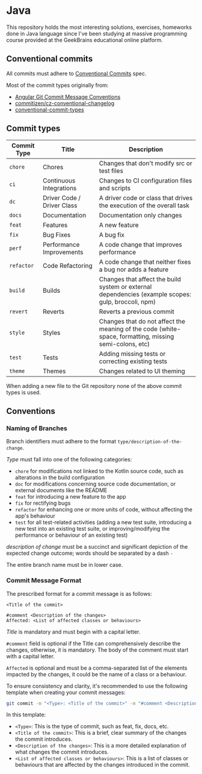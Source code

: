 # Java

This repository holds the most interesting solutions, exercises, homeworks done in Java language since I've been studying at massive programming course provided at the GeekBrains educational online platform.

## Conventional commits

All commits must adhere to [Conventional Commits](https://www.conventionalcommits.org/en/v1.0.0/) spec.

Most of the commit types originally from:
* [Angular Git Commit Message Conventions](https://github.com/angular/angular/blob/master/CONTRIBUTING.md#type)
* [commitizen/cz-conventional-changelog](https://github.com/commitizen/cz-conventional-changelog)
* [conventional-commit-types](https://github.com/commitizen/conventional-commit-types)

## Commit types

| Commit Type | Title                     | Description                                                                                                 |
| ----------- | ------------------------- | ----------------------------------------------------------------------------------------------------------- |
| `chore`     | Chores                    | Changes that don't modify src or test files                                                                 |
| `ci`        | Continuous Integrations   | Changes to CI configuration files and scripts                                                               |
| `dc`        | Driver Code / Driver Class| A driver code or class that drives the execution of the overall task                                        |
| `docs`      | Documentation             | Documentation only changes                                                                                  |
| `feat`      | Features                  | A new feature                                                                                               |
| `fix`       | Bug Fixes                 | A bug fix                                                                                                   |
| `perf`      | Performance Improvements  | A code change that improves performance                                                                     |
| `refactor`  | Code Refactoring          | A code change that neither fixes a bug nor adds a feature                                                   |
| `build`     | Builds                    | Changes that affect the build system or external dependencies (example scopes: gulp, broccoli, npm)         |
| `revert`    | Reverts                   | Reverts a previous commit                                                                                   |
| `style`     | Styles                    | Changes that do not affect the meaning of the code (white-space, formatting, missing semi-colons, etc)      |
| `test`      | Tests                     | Adding missing tests or correcting existing tests                                                           |
| `theme`     | Themes                    | Changes related to UI theming                                                                               |

When adding a new file to the Git repository none of the above commit types is used.

## Conventions

### Naming of Branches

Branch identifiers must adhere to the format `type/description-of-the-change`.

*Type* must fall into one of the following categories:

* `chore` for modifications not linked to the Kotlin source code, such as alterations in the build configuration
* `doc` for modifications concerning source code documentation, or external documents like the README
* `feat` for introducing a new feature to the app
* `fix` for rectifying bugs
* `refactor` for enhancing one or more units of code, without affecting the app's behaviour
* `test` for all test-related activities (adding a new test suite, introducing a new test into an existing test suite, or improving/modifying the performance or behaviour of an existing test)

_description of change_ must be a succinct and significant depiction of the expected change outcome; words should be separated by a dash `-`

The entire branch name must be in lower case.

### Commit Message Format

The prescribed format for a commit message is as follows:

```
<Title of the commit>

#comment <Description of the changes>
Affected: <List of affected classes or behaviours>
```

_Title_ is mandatory and must begin with a capital letter.

`#comment` field is optional if the Title can comprehensively describe the changes, otherwise, it is mandatory. The body of the comment must start with a capital letter.

`Affected` is optional and must be a comma-separated list of the elements impacted by the changes, it could be the name of a class or a behaviour.

To ensure consistency and clarity, it's recommended to use the following template when creating your commit messages:

```bash
git commit -m "<Type>: <Title of the commit>" -m "#comment <Description of the changes>" -m "Affected: <List of affected classes or behaviours>"
```

In this template:

* `<Type>`: This is the type of commit, such as feat, fix, docs, etc.
* `<Title of the commit>`: This is a brief, clear summary of the changes the commit introduces.
* `<Description of the changes>`: This is a more detailed explanation of what changes the commit introduces.
* `<List of affected classes or behaviours>`: This is a list of classes or behaviours that are affected by the changes introduced in the commit.
